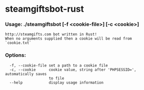 # steamgiftsbot-rust
### Usage: ./steamgiftsbot [-f \<cookie-file\>] [-c \<cookie\>]
```
http://steamgifts.com bot written in Rust!
When no arguments supplied then a cookie will be read from `cookie.txt`
```
### Options:
```
  -f, --cookie-file set a path to a cookie file
  -c, --cookie      cookie value, string after 'PHPSESSID=', automatically saves
                    to file
  --help            display usage information
```
